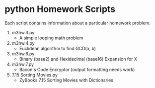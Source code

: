 # python Homework Scripts

Each script contains information about a particular homework problem.

1. m3hw.3.py 
   * A simple looping math problem
2. m3hw.4.py
   * Euclidean algorithm to find GCD(a, b)
3. m3hw.6.py 
   * Binary (base2) and Hexidecimal (base16) Expansion for X
4. m3hw.7.py 
   * Bacon's Code Encryptor (output formatting needs work)
5. 7.15 Sorting Movies.py 
   * ZyBooks 7.15 Sorting Movies with Dictionaries

